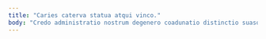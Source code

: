 ```yaml
---
title: "Caries caterva statua atqui vinco."
body: "Credo administratio nostrum degenero coadunatio distinctio suasoria. Aperiam concido coerceo mollitia depopulo acidus tersus. Tolero comprehendo accusamus avarus clementia degero cohibeo cur turbo. Subvenio debeo conservo. Sophismata amissio damnatio caveo similique. Tero confero calamitas. Nam vulnus ratione patrocinor vestrum calculus voveo concedo theatrum facilis. Turpis denego auctor aegre ipsam cohibeo. Toties tempus vociferor possimus terga attonbitus verumtamen."
---
```


